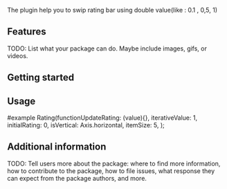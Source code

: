 <!--
This README describes the package. If you publish this package to pub.dev,
this README's contents appear on the landing page for your package.

For information about how to write a good package README, see the guide for
[writing package pages](https://dart.dev/guides/libraries/writing-package-pages).

For general information about developing packages, see the Dart guide for
[creating packages](https://dart.dev/guides/libraries/create-library-packages)
and the Flutter guide for
[developing packages and plugins](https://flutter.dev/developing-packages).
-->

The plugin help you to swip rating bar using double value(like : 0.1 , 0,5, 1)


## Features

TODO: List what your package can do. Maybe include images, gifs, or videos.

## Getting started

## Usage

#example
Rating(functionUpdateRating: (value){},
iterativeValue: 1,
initialRating: 0,
isVertical: Axis.horizontal,
itemSize: 5,
);


## Additional information

TODO: Tell users more about the package: where to find more information, how to
contribute to the package, how to file issues, what response they can expect
from the package authors, and more.
